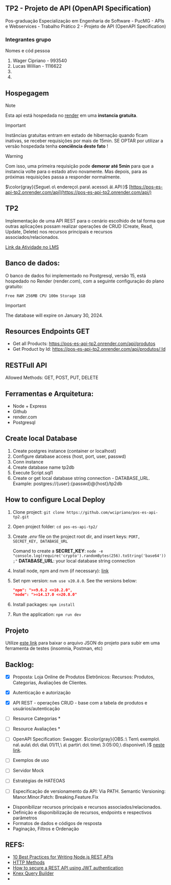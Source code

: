 ## TP2 - Projeto de API (OpenAPI Specification)

Pos-graduação Especialização em Engenharia de Software - PucMG - APIs e Webservices - Trabalho Prático 2 - Projeto de API (OpenAPI Specification)

### Integrantes grupo

Nomes e cód pessoa

1. Wager Cipriano - 993540
1. Lucas Willian - 1116622
1.
1.

## Hospegagem

> [!NOTE]
> Esta api está hospedada no [render](https://render.com/) em uma <b>instancia gratuita</b>.

> [!IMPORTANT]
> Instâncias gratuitas entram em estado de hibernação quando ficam inativas, se receber requisições por mais de 15min.
> SE OPTAR por utilizar a versão hospedada tenha **conciência deste fato** !

> [!WARNING]
> Com isso, uma primeira requisição pode **demorar até 5min** para que a instancia volte para o estado ativo novamente.
> Mas depois, para as próximas requisições passa a responder normalmente.

$\color{gray}{Segue\ o\ endereço\ para\ acesso\ à\ API:}$
[https://pos-es-api-tp2.onrender.com/api](https://pos-es-api-tp2.onrender.com/api/)

## TP2

Implementação de uma API REST para o cenário escolhido de tal forma que outras aplicações possam realizar operações de CRUD (Create, Read, Update, Delete) nos recursos principais e recursos associados/relacionados.

[Link da Atividade no LMS](https://pucminas.instructure.com/courses/152486/assignments/801993?module_item_id=3681959)

## Banco de dados:

O banco de dados foi implementado no Postgresql, versão 15, está hospedado no Render (render.com), com a seguinte configuração do plano gratuito:

`Free RAM 256MB CPU 100m Storage 1GB`

> [!IMPORTANT]
> The database will expire on January 30, 2024.

## Resources Endpoints GET

- Get all Products: https://pos-es-api-tp2.onrender.com/api/produtos
- Get Product by Id: https://pos-es-api-tp2.onrender.com/api/produtos/:Id

## RESTFull API

Allowed Methods: GET, POST, PUT, DELETE

## Ferramentas e Arquitetura:

- Node + Express
- Github
- render.com
- Postgresql

## Create local Database

1. Create postgres instance (container or localhost)
1. Configure database access (host, port, user, passwd)
1. Conn instance
1. Create database name tp2db
1. Execute Script.sql1
1. Create or get local database string connection -
   DATABASE_URL. Example: postgres://{user}:{passwd}@{host}/tp2db

## How to configure Local Deploy

1. Clone project:
   `git clone https://github.com/wcipriano/pos-es-api-tp2.git`
2. Open project folder:
   `cd pos-es-api-tp2/`
3. Create _.env_ file on the project root dir, and insert keys: `PORT, SECRET_KEY, DATABASE_URL`

   Comand to create a **SECRET_KEY**: `node -e "console.log(require('crypto').randomBytes(256).toString('base64'));"`
   **DATABASE_URL**: your local database string connection

4. Install node, npm and nvm (if necessary): [link](https://medium.com/@iam_vinojan/how-to-install-node-js-and-npm-using-node-version-manager-nvm-143165b16ce1)
5. Set npm version: `nvm use v20.8.0`. See the versions below:

   ```json
   "npm": ">=9.6.2 <=10.2.0",
   "node": ">=14.17.0 <=20.8.0"
   ```

6. Install packages: `npm install`
7. Run the application: `npm run dev`

## Projeto

Utilize [este link](./test/Insomnia_rest_client.json) para baixar o arquivo JSON do projeto para subir em uma ferramenta de testes (insomnia, Postman, etc)

## Backlog:

- [x] Proposta:
      Loja Online de Produtos Eletrônicos: Recursos: Produtos, Categorias, Avaliações de Clientes.
- [x] Autenticação e autorização
- [x] API REST - operações CRUD - base com a tabela de produtos e usuários/autenticação
- [ ] Resource Categorias \*
- [ ] Resource Avaliações \*

- [ ] OpenAPI Specification: Swagger.
      $\color{gray}{OBS.:\ Tem\ exemplo\ na\ aula\ do\ dia\ 01/11,\ a\ partir\ do\ time\ 3:05:00,\ disponivel\ }$ [neste link](https://bit.ly/3QHrPO3).
- [ ] Exemplos de uso
- [ ] Servidor Mock

- [ ] Estratégias de HATEOAS

- [ ] Especificação de versionamento da API: Via PATH. Semantic Versioning: Manor.Minor.Patch: Breaking.Feature.Fix

* Disponibilizar recursos principais e recursos associados/relacionados.
* Definição e disponibilização de recursos, endpoints e respectivos parâmetros
* Formatos de dados e códigos de resposta
* Paginação, Filtros e Ordenação

## REFS:

- [10 Best Practices for Writing Node.js REST APIs](https://blog.risingstack.com/10-best-practices-for-writing-node-js-rest-apis#7useconditionalrequests)
- [HTTP Methods](https://restfulapi.net/http-methods/)
- [How to secure a REST API using JWT authentication](https://blog.logrocket.com/secure-rest-api-jwt-authentication/)
- [Knex Query Builder](https://knexjs.org/guide/query-builder.html)
-
